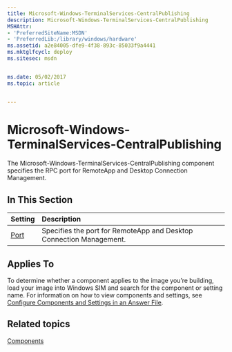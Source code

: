 ```yaml
---
title: Microsoft-Windows-TerminalServices-CentralPublishing
description: Microsoft-Windows-TerminalServices-CentralPublishing
MSHAttr:
- 'PreferredSiteName:MSDN'
- 'PreferredLib:/library/windows/hardware'
ms.assetid: a2e84005-dfe9-4f38-893c-85033f9a4441
ms.mktglfcycl: deploy
ms.sitesec: msdn


ms.date: 05/02/2017
ms.topic: article


---
```

# Microsoft-Windows-TerminalServices-CentralPublishing

The Microsoft-Windows-TerminalServices-CentralPublishing component specifies the RPC port for RemoteApp and Desktop Connection Management.

## In This Section

| Setting                 | Description                                                                           |
|:------------------------|:--------------------------------------------------------------------------------------|
| [Port](microsoft-windows-terminalservices-centralpublishing-port.md) | Specifies the port for RemoteApp and Desktop Connection Management. |

## Applies To

To determine whether a component applies to the image you’re building, load your image into Windows SIM and search for the component or setting name. For information on how to view components and settings, see [Configure Components and Settings in an Answer File](https://docs.microsoft.com/en-us/windows-hardware/customize/desktop/wsim/configure-components-and-settings-in-an-answer-file).

## Related topics

[Components](components-b-unattend.md)
